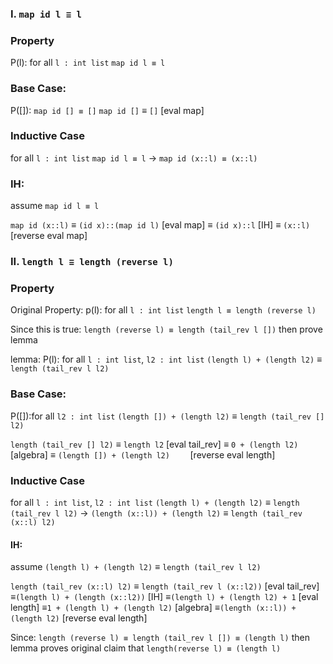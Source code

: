 ### I. ``map id l ≡ l``

### Property
P(l): for all `l : int list`
`map id l ≡ l`
### Base Case:
P([]): `map id [] ≡ []`
`map id []` ≡ `[]`                      [eval map]

### Inductive Case
for all `l : int list`
`map id l ≡ l` -> `map id (x::l) ≡ (x::l)`

### IH: 
assume `map id l ≡ l` 

`map id (x::l)` ≡ `(id x)::(map id l)`          [eval map]
≡ `(id x)::l`                                   [IH]
≡ `(x::l)`                                      [reverse eval map]



### II. ``length l ≡ length (reverse l)``

### Property
Original Property:
p(l): for all `l : int list`
`length l ≡ length (reverse l)`

Since this is true: `length (reverse l) ≡ length (tail_rev l [])` then prove lemma

lemma:
P(l): for all `l : int list`, `l2 : int list`
`(length l) + (length l2)` ≡ `length (tail_rev l l2)`

### Base Case:

P([]):for all `l2 : int list`
`(length []) + (length l2)` ≡ `length (tail_rev [] l2)`

`length (tail_rev [] l2)` ≡ `length l2`                      [eval tail_rev]
≡ `0 + (length l2)`                                          [algebra]
≡ `(length []) + (length l2)    `                            [reverse eval length]

### Inductive Case
for all `l : int list`, `l2 : int list`
`(length l) + (length l2)` ≡ `length (tail_rev l l2)` -> `(length (x::l)) + (length l2)` ≡ `length (tail_rev (x::l) l2)`

#### IH:
assume `(length l) + (length l2)` ≡ `length (tail_rev l l2)`

`length (tail_rev (x::l) l2)` ≡ `length (tail_rev l (x::l2))`                     [eval tail_rev]
≡`(length l) + (length (x::l2))`                                                  [IH]
≡`(length l) + (length l2) + 1`                                                   [eval length]
≡`1 + (length l) + (length l2)`                                                   [algebra]
≡`(length (x::l)) + (length l2)`                                                  [reverse eval length]

Since:  `length (reverse l) ≡ length (tail_rev l []) ≡ (length l)` then lemma proves original claim that
`length(reverse l) ≡ (length l)`